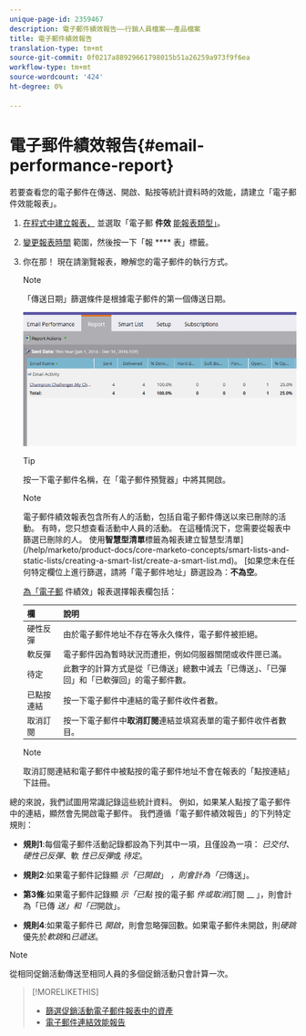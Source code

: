 ```yaml
---
unique-page-id: 2359467
description: 電子郵件績效報告——行銷人員檔案——產品檔案
title: 電子郵件績效報告
translation-type: tm+mt
source-git-commit: 0f0217a88929661798015b51a26259a973f9f6ea
workflow-type: tm+mt
source-wordcount: '424'
ht-degree: 0%

---
```



# 電子郵件績效報告{#email-performance-report}

若要查看您的電子郵件在傳送、開啟、點按等統計資料時的效能，請建立「電子郵件效能報表」。

1. [在程式中建立報表，](/help/marketo/product-docs/reporting/basic-reporting/creating-reports/create-a-report-in-a-program.md) 並選取「電子郵 **件效** [能報表類型」](/help/marketo/product-docs/reporting/basic-reporting/report-types/report-type-overview.md)。
1. [變更報表時間](/help/marketo/product-docs/reporting/basic-reporting/editing-reports/change-a-report-time-frame.md) 範圍，然後按一下「報 **** 表」標籤。
1. 你在那！ 現在請瀏覽報表，瞭解您的電子郵件的執行方式。

   >[!NOTE]
   >
   >「傳送日期」篩選條件是根據電子郵件的第一個傳送日期。

   ![](assets/email-performance-report.png)

   >[!TIP]
   >
   >按一下電子郵件名稱，在「電子郵件預覽器」中將其開啟。

   >[!NOTE]
   >
   >電子郵件績效報表包含所有人的活動，包括自電子郵件傳送以來已刪除的活動。 有時，您只想查看活動中人員的活動。 在這種情況下，您需要從報表中篩選已刪除的人。 使用&#x200B;**智慧型清單**&#x200B;標籤為報表建立智慧型清單](/help/marketo/product-docs/core-marketo-concepts/smart-lists-and-static-lists/creating-a-smart-list/create-a-smart-list.md)。 [如果您未在任何特定欄位上進行篩選，請將「電子郵件地址」篩選設為：**不為空**。

   [為「電子郵](/help/marketo/product-docs/reporting/basic-reporting/editing-reports/select-report-columns.md) 件績效」報表選擇報表欄包括：

   | 欄 | 說明 |
   |---|---|
   | 硬性反彈 | 由於電子郵件地址不存在等永久條件，電子郵件被拒絕。 |
   | 軟反彈 | 電子郵件因為暫時狀況而遭拒，例如伺服器關閉或收件匣已滿。 |
   | 待定 | 此數字的計算方式是從「已傳送」總數中減去「已傳送」、「已彈回」和「已軟彈回」的電子郵件數。 |
   | 已點按連結 | 按一下電子郵件中連結的電子郵件收件者數。 |
   | 取消訂閱 | 按一下電子郵件中&#x200B;**取消訂閱**&#x200B;連結並填寫表單的電子郵件收件者數目。 |

   >[!NOTE]
   >
   >取消訂閱連結和電子郵件中被點按的電子郵件地址不會在報表的「點按連結」下註冊。

總的來說，我們試圖用常識記錄這些統計資料。 例如，如果某人點按了電子郵件中的連結，顯然會先開啟電子郵件。 我們遵循「電子郵件績效報告」的下列特定規則：

* **規則1**:每個電子郵件活動記錄都設為下列其中一項，且僅設為一項： _已交付_、 _硬性已反彈_、軟 _性已反彈_&#x200B;或 _待定_。

* **規則2**:如果電子郵件記錄顯 *示「已開啟*」 *，則會計為「已*&#x200B;傳送」。

* **第3條**:如果電子郵件記錄顯 _示「已點_ 按的電子郵 _件或取消_&#x200B;訂閱 __ 」，則會計為「已傳 _送」和「已_&#x200B;開啟」。

* **規則4**:如果電子郵件已 _開啟_，則會忽略彈回數。如果電子郵件未開啟，則&#x200B;_硬跳_&#x200B;優先於&#x200B;_軟跳_&#x200B;和&#x200B;_已遞送_。

>[!NOTE]
>
>從相同促銷活動傳送至相同人員的多個促銷活動只會計算一次。

>[!MORELIKETHIS]
>
>* [篩選促銷活動電子郵件報表中的資產](/help/marketo/product-docs/reporting/basic-reporting/report-activity/filter-assets-in-a-campaign-email-reports.md)
>* [電子郵件連結效能報告](/help/marketo/product-docs/email-marketing/email-programs/email-program-data/email-link-performance-report.md)


